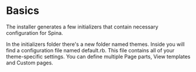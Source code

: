 # Basics

The installer generates a few initializers that contain necessary configuration for Spina.

In the initializers folder there's a new folder named themes. Inside you will find a configuration file named default.rb. This file contains all of your theme-specific settings. You can define multiple Page parts, View templates and Custom pages.